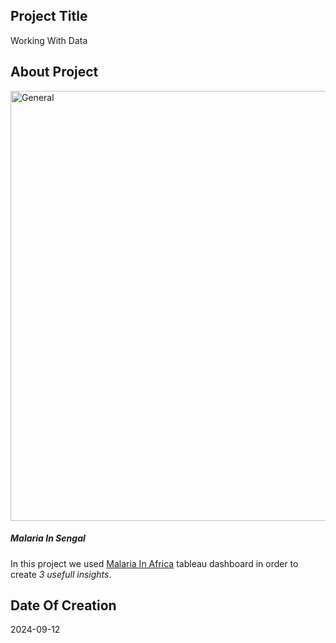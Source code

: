 ## Project Title

Working With Data

## About Project

<img width="688" alt="General" src="https://github.com/user-attachments/assets/6d6e6c03-6c51-480d-8089-3ad407ac408c" />


##### Malaria In Sengal


In this project we used [Malaria In Africa](https://public.tableau.com/views/MakeoverMonday34Malaria_0/MalariainAfrica?:embed=y&:showVizHome=no&:display_count=y&:display_static_image=y&:bootstrapWhenNotified=true) tableau dashboard in order to create *3 usefull insights*.

## Date Of Creation 
2024-09-12
